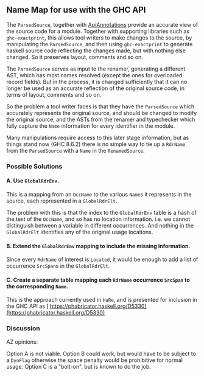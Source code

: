 ## Name Map for use with the GHC API


The `ParsedSource`, together with [ApiAnnotations](api-annotations) provide an accurate view of the source code for a module.  Together with supporting libraries such as `ghc-exactprint`, this allows tool writers to make changes to the source, by manipulating the `ParsedSource`, and then using `ghc-exactprint` to generate haskell source code reflecting the changes made, but with nothing else changed. So it preserves layout, comments and so on.


The `ParsedSource` serves as input to the renamer, generating a different AST, which has most names resolved (except the ones for overloaded record fields).  But in the process, it is changed sufficiently that it can no longer be used as an accurate reflection of the original source code, in terms of layout, comments and so on.


So the problem a tool writer faces is that they have the `ParsedSource` which accurately represents the original source, and should be changed to modify the original source, and the ASTs from the renamer and typechecker which fully capture the `Name` information for every identifier in the module.


Many manipulations require access to this later stage information, but as things stand now (GHC 8.6.2) there is no simple way to tie up a `RdrName` from the `ParsedSource` with a `Name` in the `RenamedSource`.

### Possible Solutions

#### A. Use `GlobalRdrEnv`.


This is a mapping from an `OccName` to the various `Name`s it represents in the source, each represented in a `GlobalRdrElt`.


The problem with this is that the index to the `GlobalRdrEnv` table is a hash of the text of the `OccName`, and so has no location information. i.e. we cannot distinguish between a variable in different occurrences. And nothing in the `GlobalRdrElt` identifies any of the original usage locations.

#### B. Extend the `GlobalRdrEnv` mapping to include the missing information.


Since every `RdrName` of interest is `Located`, it would be enough to add a list of occurrence `SrcSpan`s in the `GlobalRdrElt`.

#### C. Create a separate table mapping each `RdrName` occurrence `SrcSpan` to the corresponding `Name`.


This is the approach currently used in `HaRe`, and is presented for inclusion in the GHC API as [ https://phabricator.haskell.org/D5330](https://phabricator.haskell.org/D5330)

### Discussion


AZ opinions:


Option A is not viable. Option B could work, but would have to be subject to a `DynFlag` otherwise the space penalty would be prohibitive for normal usage.
Option C is a "bolt-on", but is known to do the job.
 
